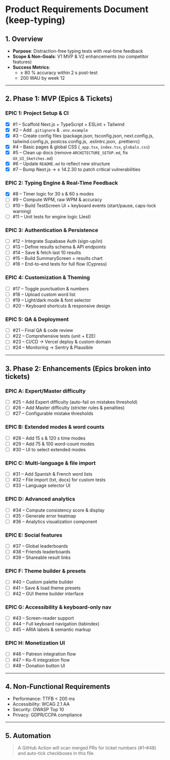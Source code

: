 <!-- docs/PRD.md -->
<!-- Sonnet4 approach to be used here -->

# Product Requirements Document (keep-typing)

## 1. Overview
- **Purpose**: Distraction-free typing tests with real-time feedback  
- **Scope & Non-Goals**: V1 MVP & V2 enhancements (no competitor features)  
- **Success Metrics**:  
  - ≥ 80 % accuracy within 2 s post-test  
  - 200 WAU by week 12

---

## 2. Phase 1: MVP (Epics & Tickets)

### EPIC 1: Project Setup & CI  
- [x] #1 – Scaffold Next.js + TypeScript + ESLint + Tailwind  
- [x] #2 – Add `.gitignore` & `.env.example`  
- [x] #3 – Create config files (package.json, tsconfig.json, next.config.js, tailwind.config.js, postcss.config.js, .eslintrc.json, .prettierrc)  
- [x] #4 – Basic pages & global CSS (`_app.tsx`, `index.tsx`, `globals.css`)  
- [x] #5 – Clean up docs (remove `ARCHITECTURE_SETUP.md`, fix `UX_UI_Sketches.md`)  
- [x] #6 – Update `README.md` to reflect new structure  
- [x] #7 – Bump Next.js → ≥ 14.2.30 to patch critical vulnerabilities  

### EPIC 2: Typing Engine & Real-Time Feedback  
- [x] #8 – Timer logic for 30 s & 60 s modes  
- [ ] #9 – Compute WPM, raw WPM & accuracy  
- [ ] #10 – Build TestScreen UI + keyboard events (start/pause, caps-lock warning)  
- [ ] #11 – Unit tests for engine logic (Jest)

### EPIC 3: Authentication & Persistence  
- [ ] #12 – Integrate Supabase Auth (sign-up/in)  
- [ ] #13 – Define results schema & API endpoints  
- [ ] #14 – Save & fetch last 10 results  
- [ ] #15 – Build SummaryScreen + results chart  
- [ ] #16 – End-to-end tests for full flow (Cypress)

### EPIC 4: Customization & Theming  
- [ ] #17 – Toggle punctuation & numbers  
- [ ] #18 – Upload custom word list  
- [ ] #19 – Light/dark mode & font selector  
- [ ] #20 – Keyboard shortcuts & responsive design

### EPIC 5: QA & Deployment  
- [ ] #21 – Final QA & code review  
- [ ] #22 – Comprehensive tests (unit + E2E)  
- [ ] #23 – CI/CD → Vercel deploy & custom domain  
- [ ] #24 – Monitoring → Sentry & Plausible

---

## 3. Phase 2: Enhancements (Epics broken into tickets)

### EPIC A: Expert/Master difficulty  
- [ ] #25 – Add Expert difficulty (auto-fail on mistakes threshold)  
- [ ] #26 – Add Master difficulty (stricter rules & penalties)  
- [ ] #27 – Configurable mistake thresholds

### EPIC B: Extended modes & word counts  
- [ ] #28 – Add 15 s & 120 s time modes  
- [ ] #29 – Add 75 & 100 word-count modes  
- [ ] #30 – UI to select extended modes

### EPIC C: Multi-language & file import  
- [ ] #31 – Add Spanish & French word lists  
- [ ] #32 – File import (txt, docx) for custom tests  
- [ ] #33 – Language selector UI

### EPIC D: Advanced analytics  
- [ ] #34 – Compute consistency score & display  
- [ ] #35 – Generate error heatmap  
- [ ] #36 – Analytics visualization component

### EPIC E: Social features  
- [ ] #37 – Global leaderboards  
- [ ] #38 – Friends leaderboards  
- [ ] #39 – Shareable result links

### EPIC F: Theme builder & presets  
- [ ] #40 – Custom palette builder  
- [ ] #41 – Save & load theme presets  
- [ ] #42 – GUI theme builder interface

### EPIC G: Accessibility & keyboard-only nav  
- [ ] #43 – Screen-reader support  
- [ ] #44 – Full keyboard navigation (tabindex)  
- [ ] #45 – ARIA labels & semantic markup

### EPIC H: Monetization UI  
- [ ] #46 – Patreon integration flow  
- [ ] #47 – Ko-fi integration flow  
- [ ] #48 – Donation button UI

---

## 4. Non-Functional Requirements
- Performance: TTFB < 200 ms  
- Accessibility: WCAG 2.1 AA  
- Security: OWASP Top 10  
- Privacy: GDPR/CCPA compliance

---

## 5. Automation
> A GitHub Action will scan merged PRs for ticket numbers (#1–#48) and auto-tick checkboxes in this file.